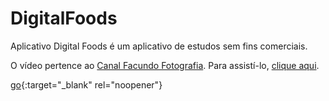 # DigitalFoods

Aplicativo Digital Foods é um aplicativo de estudos sem fins comerciais.

O vídeo pertence ao <a href="https://www.youtube.com/channel/UC9PF-oySt9jZiVdCFJNy_KQ" target="blank">Canal Facundo Fotografia</a>. Para assistí-lo, <a href="https://youtu.be/DhGoIb5oS-M" target="_blank">clique aqui</a>.

[go](http://stackoverflow.com){:target="_blank" rel="noopener"}
